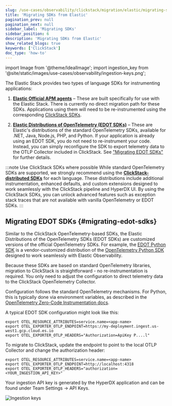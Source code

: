 ```yaml
---
slug: /use-cases/observability/clickstack/migration/elastic/migrating-sdks
title: 'Migrating SDKs from Elastic'
pagination_prev: null
pagination_next: null
sidebar_label: 'Migrating SDKs'
sidebar_position: 6
description: 'Migrating SDKs from Elastic'
show_related_blogs: true
keywords: ['ClickStack']
doc_type: 'how-to'
---
```


import Image from '@theme/IdealImage';
import ingestion_key from '@site/static/images/use-cases/observability/ingestion-keys.png';

The Elastic Stack provides two types of language SDKs for instrumenting applications:

1. **[Elastic Official APM agents](https://www.elastic.co/docs/reference/apm-agents/)** – These are built specifically for use with the Elastic Stack. There is currently no direct migration path for these SDKs. Applications using them will need to be re-instrumented using the corresponding [ClickStack SDKs](/use-cases/observability/clickstack/sdks).

2. **[Elastic Distributions of OpenTelemetry (EDOT SDKs)](https://www.elastic.co/docs/reference/opentelemetry/edot-sdks/)** – These are Elastic's distributions of the standard OpenTelemetry SDKs, available for .NET, Java, Node.js, PHP, and Python. If your application is already using an EDOT SDK, you do not need to re-instrument your code. Instead, you can simply reconfigure the SDK to export telemetry data to the OTLP Collector included in ClickStack. See ["Migrating EDOT SDKs"](#migrating-edot-sdks) for further details.

:::note Use ClickStack SDKs where possible
While standard OpenTelemetry SDKs are supported, we strongly recommend using the [**ClickStack-distributed SDKs**](/use-cases/observability/clickstack/sdks) for each language. These distributions include additional instrumentation, enhanced defaults, and custom extensions designed to work seamlessly with the ClickStack pipeline and HyperDX UI. By using the ClickStack SDKs, you can unlock advanced features such as exception stack traces that are not available with vanilla OpenTelemetry or EDOT SDKs.
:::

## Migrating EDOT SDKs {#migrating-edot-sdks}

Similar to the ClickStack OpenTelemetry-based SDKs, the Elastic Distributions of the OpenTelemetry SDKs (EDOT SDKs) are customized versions of the official OpenTelemetry SDKs. For example, the [EDOT Python SDK](https://www.elastic.co/docs/reference/opentelemetry/edot-sdks/python/) is a vendor-customized distribution of the [OpenTelemetry Python SDK](https://opentelemetry.io/docs/languages/python/) designed to work seamlessly with Elastic Observability.

Because these SDKs are based on standard OpenTelemetry libraries, migration to ClickStack is straightforward - no re-instrumentation is required. You only need to adjust the configuration to direct telemetry data to the ClickStack OpenTelemetry Collector.

Configuration follows the standard OpenTelemetry mechanisms. For Python, this is typically done via environment variables, as described in the [OpenTelemetry Zero-Code Instrumentation docs](https://opentelemetry.io/docs/zero-code/python/configuration/).

A typical EDOT SDK configuration might look like this:

```shell
export OTEL_RESOURCE_ATTRIBUTES=service.name=<app-name>
export OTEL_EXPORTER_OTLP_ENDPOINT=https://my-deployment.ingest.us-west1.gcp.cloud.es.io
export OTEL_EXPORTER_OTLP_HEADERS="Authorization=ApiKey P....l"
```

To migrate to ClickStack, update the endpoint to point to the local OTLP Collector and change the authorization header:

```shell
export OTEL_RESOURCE_ATTRIBUTES=service.name=<app-name>
export OTEL_EXPORTER_OTLP_ENDPOINT=http://localhost:4318
export OTEL_EXPORTER_OTLP_HEADERS="authorization=<YOUR_INGESTION_API_KEY>"
```

Your ingestion API key is generated by the HyperDX application and can be found under Team Settings → API Keys.

<Image img={ingestion_key} alt="Ingestion keys" size="lg"/>
